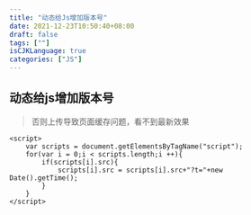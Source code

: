 ```yaml
---
title: "动态给Js增加版本号"
date: 2021-12-23T10:50:40+08:00
draft: false
tags: [""]
isCJKLanguage: true
categories: ["JS"]
---
```

## 动态给js增加版本号 

>否则上传导致页面缓存问题，看不到最新效果

```shell script
<script>
    var scripts = document.getElementsByTagName("script");
    for(var i = 0;i < scripts.length;i ++){
        if(scripts[i].src){
            scripts[i].src = scripts[i].src+"?t="+new Date().getTime();
        }
    }
</script>
```
